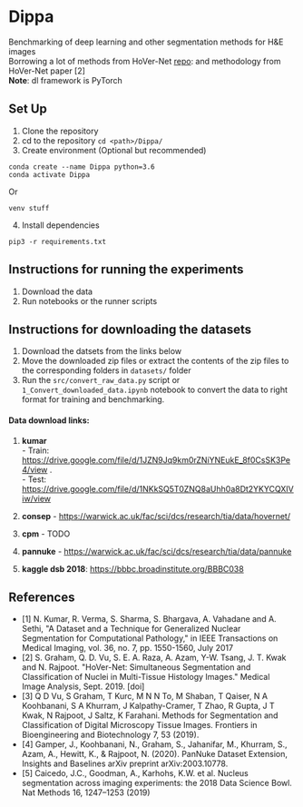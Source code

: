 # Dippa
Benchmarking of deep learning and other segmentation methods for H&amp;E images  
Borrowing a lot of methods from HoVer-Net [repo](https://github.com/vqdang/hover_net): and methodology from HoVer-Net paper [2]  
**Note**: dl framework is PyTorch 

## Set Up
1. Clone the repository
2. cd to the repository `cd <path>/Dippa/`
3. Create environment (Optional but recommended) 
```
conda create --name Dippa python=3.6
conda activate Dippa
```
Or 

```
venv stuff
```

4. Install dependencies 
```
pip3 -r requirements.txt
```


##  Instructions for running the experiments
1. Download the data
2. Run notebooks or the runner scripts

## Instructions for downloading the datasets
1. Download the datsets from the links below
2. Move the downloaded zip files or extract the contents of the zip files to the corresponding folders in `datasets/` folder
3. Run the `src/convert_raw_data.py` script or `1_Convert_downloaded_data.ipynb` notebook to convert the data to right format for training and benchmarking.

#### Data download links:
1. **kumar**  
          - Train: https://drive.google.com/file/d/1JZN9Jq9km0rZNiYNEukE_8f0CsSK3Pe4/view .   
          - Test: https://drive.google.com/file/d/1NKkSQ5T0ZNQ8aUhh0a8Dt2YKYCQXIViw/view  
          
2. **consep** - https://warwick.ac.uk/fac/sci/dcs/research/tia/data/hovernet/
3. **cpm** - TODO
4. **pannuke** - https://warwick.ac.uk/fac/sci/dcs/research/tia/data/pannuke
5. **kaggle dsb 2018**: https://bbbc.broadinstitute.org/BBBC038

## References

- [1] N. Kumar, R. Verma, S. Sharma, S. Bhargava, A. Vahadane and A. Sethi, "A Dataset and a Technique for Generalized Nuclear Segmentation for Computational Pathology," in IEEE Transactions on Medical Imaging, vol. 36, no. 7, pp. 1550-1560, July 2017 
- [2] S. Graham, Q. D. Vu, S. E. A. Raza, A. Azam, Y-W. Tsang, J. T. Kwak and N. Rajpoot. "HoVer-Net: Simultaneous Segmentation and Classification of Nuclei in Multi-Tissue Histology Images." Medical Image Analysis, Sept. 2019. [doi]
- [3] Q D Vu, S Graham, T Kurc, M N N To, M Shaban, T Qaiser, N A Koohbanani, S A Khurram, J Kalpathy-Cramer, T Zhao, R Gupta, J T Kwak, N Rajpoot, J Saltz, K Farahani. Methods for Segmentation and Classification of Digital Microscopy Tissue Images. Frontiers in Bioengineering and Biotechnology 7, 53 (2019).  
- [4] Gamper, J., Koohbanani, N., Graham, S., Jahanifar, M., Khurram, S., Azam, A., Hewitt, K., & Rajpoot, N. (2020). PanNuke Dataset Extension, Insights and Baselines arXiv preprint arXiv:2003.10778.
- [5] Caicedo, J.C., Goodman, A., Karhohs, K.W. et al. Nucleus segmentation across imaging experiments: the 2018 Data Science Bowl. Nat Methods 16, 1247–1253 (2019)
